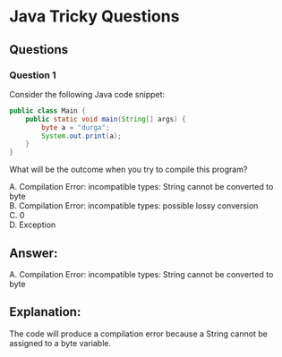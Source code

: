 # Java Tricky Questions


## Questions

### Question 1

Consider the following Java code snippet:

```java
public class Main {
    public static void main(String[] args) {
        byte a = "durga";
        System.out.print(a);
    }
}
```
What will be the outcome when you try to compile this program?

A. Compilation Error: incompatible types: String cannot be converted to byte<br>
B. Compilation Error: incompatible types: possible lossy conversion<br>
C. 0<br>
D. Exception<br>
## Answer:<br>
A. Compilation Error: incompatible types: String cannot be converted to byte

## Explanation:<br>
The code will produce a compilation error because a String cannot be assigned to a byte variable.
